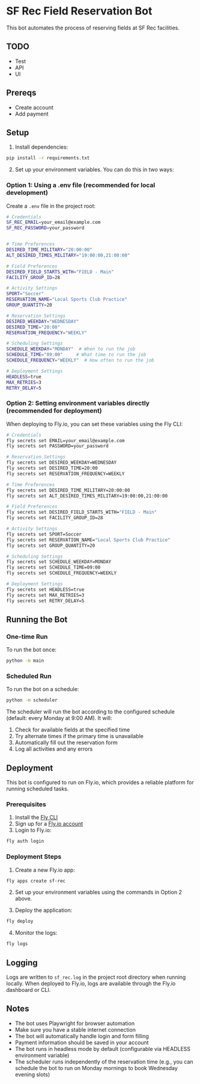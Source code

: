 # SF Rec Field Reservation Bot

This bot automates the process of reserving fields at SF Rec facilities.

## TODO

- Test
- API
- UI

## Prereqs

- Create account
- Add payment

## Setup

1. Install dependencies:

```bash
pip install -r requirements.txt
```

2. Set up your environment variables. You can do this in two ways:

### Option 1: Using a .env file (recommended for local development)

Create a `.env` file in the project root:

```bash
# Credentials
SF_REC_EMAIL=your_email@example.com
SF_REC_PASSWORD=your_password


# Time Preferences
DESIRED_TIME_MILITARY="20:00:00"
ALT_DESIRED_TIMES_MILITARY="19:00:00,21:00:00"

# Field Preferences
DESIRED_FIELD_STARTS_WITH="FIELD - Main" 
FACILITY_GROUP_ID=28

# Activity Settings
SPORT="Soccer"
RESERVATION_NAME="Local Sports Club Practice"
GROUP_QUANTITY=20

# Reservation Settings
DESIRED_WEEKDAY="WEDNESDAY"
DESIRED_TIME="20:00"
RESERVATION_FREQUENCY="WEEKLY"

# Scheduling Settings
SCHEDULE_WEEKDAY="MONDAY"  # When to run the job
SCHEDULE_TIME="09:00"     # What time to run the job
SCHEDULE_FREQUENCY="WEEKLY"  # How often to run the job

# Deployment Settings
HEADLESS=true
MAX_RETRIES=3
RETRY_DELAY=5
```

### Option 2: Setting environment variables directly (recommended for deployment)

When deploying to Fly.io, you can set these variables using the Fly CLI:

```bash
# Credentials
fly secrets set EMAIL=your_email@example.com
fly secrets set PASSWORD=your_password

# Reservation Settings
fly secrets set DESIRED_WEEKDAY=WEDNESDAY
fly secrets set DESIRED_TIME=20:00
fly secrets set RESERVATION_FREQUENCY=WEEKLY

# Time Preferences
fly secrets set DESIRED_TIME_MILITARY=20:00:00
fly secrets set ALT_DESIRED_TIMES_MILITARY=19:00:00,21:00:00

# Field Preferences
fly secrets set DESIRED_FIELD_STARTS_WITH="FIELD - Main"
fly secrets set FACILITY_GROUP_ID=28

# Activity Settings
fly secrets set SPORT=Soccer
fly secrets set RESERVATION_NAME="Local Sports Club Practice"
fly secrets set GROUP_QUANTITY=20

# Scheduling Settings
fly secrets set SCHEDULE_WEEKDAY=MONDAY
fly secrets set SCHEDULE_TIME=09:00
fly secrets set SCHEDULE_FREQUENCY=WEEKLY

# Deployment Settings
fly secrets set HEADLESS=true
fly secrets set MAX_RETRIES=3
fly secrets set RETRY_DELAY=5
```

## Running the Bot

### One-time Run

To run the bot once:

```bash
python -m main
```

### Scheduled Run

To run the bot on a schedule:

```bash
python -m scheduler
```

The scheduler will run the bot according to the configured schedule (default: every Monday at 9:00 AM). It will:

1. Check for available fields at the specified time
2. Try alternate times if the primary time is unavailable
3. Automatically fill out the reservation form
4. Log all activities and any errors

## Deployment

This bot is configured to run on Fly.io, which provides a reliable platform for running scheduled tasks.

### Prerequisites

1. Install the [Fly CLI](https://fly.io/docs/hands-on/install-flyctl/)
2. Sign up for a [Fly.io account](https://fly.io/docs/hands-on/sign-up-for-fly/)
3. Login to Fly.io:

```bash
fly auth login
```

### Deployment Steps

1. Create a new Fly.io app:

```bash
fly apps create sf-rec
```

2. Set up your environment variables using the commands in Option 2 above.

3. Deploy the application:

```bash
fly deploy
```

4. Monitor the logs:

```bash
fly logs
```

## Logging

Logs are written to `sf_rec.log` in the project root directory when running locally.
When deployed to Fly.io, logs are available through the Fly.io dashboard or CLI.

## Notes

- The bot uses Playwright for browser automation
- Make sure you have a stable internet connection
- The bot will automatically handle login and form filling
- Payment information should be saved in your account
- The bot runs in headless mode by default (configurable via HEADLESS environment variable)
- The scheduler runs independently of the reservation time (e.g., you can schedule the bot to run on Monday mornings to book Wednesday evening slots)
